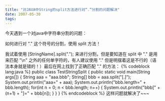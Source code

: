 ```yaml
---
title: "对JAVA中String的split方法进行对“.”分割的问题解决"
date: 2007-05-30
tags:
---
```


今天遇到一个对java中字符串分割的问题：

如何进行对 "." 这个符号的分割，使用 split 方法！

我试着使用 [StringName].split("."); 来进行分割，但是要知道在 split 中 "." 是用来匹配 "\n" 之外的任何单字符的，有人建议使用 "\." 但是明摆着这是不行的（语法本身就是错的！）最后在网上找到了正确匹配 "." 的方法：
{% codeblock lang:java %}
public class TestStringSplit {
  public static void main(String args[]) {
    String aaa = "aaa.bbb";
    String[] bbb = aaa.split("[.]");
    System.out.println("aaa=" + aaa);
    System.out.println("bbb.length=" + bbb.length);
    for(int n = 0; n < bbb.length; n++) {
      System.out.println("bbb[" + (n+1) + "]=" + bbb[n]);
    }
  }
}
{% endcodeblock %}
这样问题就解决了~~~
